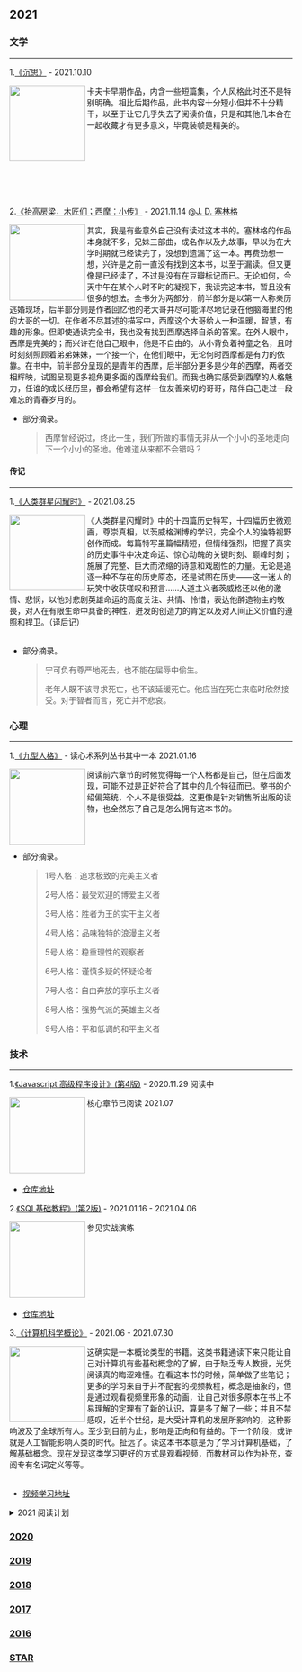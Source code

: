 ## 2021

### 文学
<hr/>

1.[《沉思》](https://book.douban.com/subject/35218473/) - 2021.10.10
<div><img align="left" width="135" src='https://img2.doubanio.com/view/subject/s/public/s33774033.jpg'/>卡夫卡早期作品，内含一些短篇集，个人风格此时还不是特别明确。相比后期作品，此书内容十分短小但并不十分精干，以至于让它几乎失去了阅读价值，只是和其他几本合在一起收藏才有更多意义，毕竟装帧是精美的。</div>

<br/>
<br/>
<br/>
<br/>
<br/>
<br/>
<br/>

2.[《抬高房梁，木匠们；西摩：小传》](https://book.douban.com/subject/26905153/) - 2021.11.14 [@J. D. 塞林格](https://book.douban.com/author/1358245/)
<div><img align="left" width="135" src='https://img3.doubanio.com/view/subject/s/public/s29917230.jpg'/>其实，我是有些意外自己没有读过这本书的。塞林格的作品本身就不多，兄妹三部曲，成名作以及九故事，早以为在大学时期就已经读完了，没想到遗漏了这一本。再费劲想一想，兴许是之前一直没有找到这本书，以至于漏读。但又更像是已经读了，不过是没有在豆瓣标记而已。无论如何，今天中午在某个人时不时的凝视下，我读完这本书，暂且没有很多的想法。全书分为两部分，前半部分是以第一人称亲历逃婚现场，后半部分则是作者回忆他的老大哥并尽可能详尽地记录在他脑海里的他的大哥的一切。在作者不尽其述的描写中，西摩这个大哥给人一种温暖，智慧，有趣的形象。但即使通读完全书，我也没有找到西摩选择自杀的答案。在外人眼中，西摩是完美的；而兴许在他自己眼中，他是不自由的。从小背负着神童之名，且时时刻刻照顾着弟弟妹妹，一个接一个，在他们眼中，无论何时西摩都是有力的依靠。在书中，前半部分呈现的是青年的西摩，后半部分更多是少年的西摩，两者交相辉映，试图呈现更多视角更多面的西摩给我们。而我也确实感受到西摩的人格魅力，任谁的成长经历里，都会希望有这样一位友善亲切的哥哥，陪伴自己走过一段难忘的青春岁月的。</div>

* 部分摘录。

  > 西摩曾经说过，终此一生，我们所做的事情无非从一个小小的圣地走向下一个小小的圣地。他难道从来都不会错吗？

#### 传记
<hr/>

1.[《人类群星闪耀时》](https://book.douban.com/subject/34434342/) - 2021.08.25
<div><img align="left" width="135" src='https://img1.doubanio.com/view/subject/s/public/s33300419.jpg'/>《人类群星闪耀时》中的十四篇历史特写，十四幅历史微观画，尊崇真相，以茨威格渊博的学识，完全个人的独特视野创作而成。每篇特写虽篇幅精短，但情绪强烈，把握了真实的历史事件中决定命运、惊心动魄的关键时刻、巅峰时刻；施展了完整、巨大而浓缩的诗意和戏剧性的力量。无论是追逐一种不存在的历史原态，还是试图在历史——这一迷人的玩笑中收获嗟叹和预言……人道主义者茨威格还以他的激情、悲悯，以他对悲剧英雄命运的高度关注、共情、怜惜，表达他醉造物主的敬畏，对人在有限生命中具备的神性，迸发的创造力的肯定以及对人间正义价值的遵照和捍卫。（译后记）</div>

<br/>

* 部分摘录。

  > 宁可负有尊严地死去，也不能在屈辱中偷生。
  >
  > 老年人既不该寻求死亡，也不该延缓死亡。他应当在死亡来临时欣然接受。对于智者而言，死亡并不悲哀。

### 心理
<hr/>

1.[《九型人格》](https://book.douban.com/subject/34614935/) - 读心术系列丛书其中一本 2021.01.16
<div><img align="left" width="135" src='https://img9.doubanio.com/view/subject/s/public/s33436775.jpg'/>
  阅读前六章节的时候觉得每一个人格都是自己，但在后面发现，可能不过是正好符合了其中的几个特征而已。整书的介绍偏笼统，个人不是很受益。这更像是针对销售所出版的读物，也全然忘了自己是怎么拥有这本书的。</div>

<br/>
<br/>
<br/>

* 部分摘录。

  > 1号人格：追求极致的完美主义者
  >
  > 2号人格：最受欢迎的博爱主义者
  >
  > 3号人格：胜者为王的实干主义者
  >
  > 4号人格：品味独特的浪漫主义者
  >
  > 5号人格：稳重理性的观察者
  >
  > 6号人格：谨慎多疑的怀疑论者
  >
  > 7号人格：自由奔放的享乐主义者
  >
  > 8号人格：强势气派的英雄主义者
  >
  > 9号人格：平和低调的和平主义者


### 技术
<hr/>

1.[《Javascript 高级程序设计》(第4版)](https://book.douban.com/subject/35175321/) - 2020.11.29 阅读中

<div><img align="left" width="135" src='https://img9.doubanio.com/view/subject/s/public/s33703494.jpg'/>核心章节已阅读 2021.07</div>
<br/>
<br/>
<br/>
<br/>
<br/>
<br/>
<br/>

* [仓库地址](https://github.com/kyriejoshua/javascript-study)

2.[《SQL基础教程》(第2版)](https://book.douban.com/subject/27055712/) - 2021.01.16 - 2021.04.06

<div><img align="left" width="135" src='https://img2.doubanio.com/view/subject/s/public/s29524313.jpg'/>参见实战演练</div>
<br/>
<br/>
<br/>
<br/>
<br/>
<br/>
<br/>

* [仓库地址](https://github.com/kyriejoshua/learn-sql/)

3.[《计算机科学概论》](https://book.douban.com/subject/1435554/) - 2021.06 - 2021.07.30

<div><img align="left" width="135" src='https://img3.doubanio.com/view/subject/s/public/s5989750.jpg'/>这确实是一本概论类型的书籍。这类书籍通读下来只能让自己对计算机有些基础概念的了解，由于缺乏专人教授，光凭阅读真的晦涩难懂。在看这本书的时候，简单做了些笔记；更多的学习来自于并不配套的视频教程，概念是抽象的，但是通过观看视频里形象的动画，让自己对很多原本在书上不易理解的定理有了新的认识，算是多了解了一些；并且不禁感叹，近半个世纪，是大受计算机的发展所影响的，这种影响波及了全球所有人。至少到目前为止，影响是正向和有益的。下一个阶段，或许就是人工智能影响人类的时代。扯远了。读这本书本意是为了学习计算机基础，了解基础概念。现在发现这类学习更好的方式是观看视频，而教材可以作为补充，查阅专有名词定义等等。</div>
<br/>

* [视频学习地址](https://www.bilibili.com/video/BV1EW411u7th)

<details>
<summary>2021 阅读计划</summary>

* 列一些书单，想到再补充。核心以技术类为主，文学为辅。
  * - [x] 计算机基础等
  * - [x] SQL基础教程
  * - [ ] JavaScript 高程及设计模式 第一季度核心阅读内容
  * - [ ] 算法与数据结构
  * …

</details>

### [2020](2020.md)
### [2019](2019.md)
### [2018](2018.md)
### [2017](2017.md)
### [2016](2016.md)
### [STAR](star.md)
